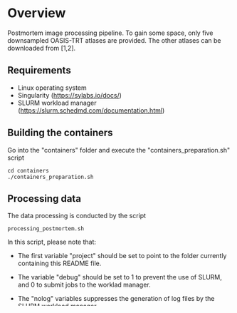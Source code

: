 # Overview
Postmortem image processing pipeline. 
To gain some space, only five downsampled OASIS-TRT atlases are provided. The other atlases can be downloaded from [1,2].

## Requirements

- Linux operating system
- Singularity (https://sylabs.io/docs/)
- SLURM workload manager (https://slurm.schedmd.com/documentation.html)

## Building the containers

Go into the "containers" folder and execute the "containers_preparation.sh" script
```
cd containers
./containers_preparation.sh
```

## Processing data

The data processing is conducted by the script
```
processing_postmortem.sh
```

In this script, please note that:

- The first variable "project" should be set to point to the folder currently containing this README file.
  
- The variable "debug" should be set to 1 to prevent the use of SLURM, and 0 to submit jobs to the worklad manager.
   
- The "nolog" variables suppresses the generation of log files by the SLURM workload manager.

- The script processes data stored in the "data_exvivo" folder. In this folder, each folder correpsonds to a different brain identified using their anonymized indices, and each bbrain folder contains a T1-weighted and a T2-weighted scan.

We have provided the MRI scans of 3 postmortem brains in the "data" folders to test the scripts.


[1] S. Marcus, T. H. Wang, J. Parker, J. G. Csernansky,
J. C. Morris, R. L. Buckner, Open access series of imag-
ing studies (OASIS): Cross-sectional mri data in young,
middle aged, nondemented, and demented older adults,
Journal of Cognitive Neuroscience 19 (2007) 1498 –
1507.

[2] A. Klein, J. Tourville, 101 labeled brain images and a
consistent human cortical labeling protocol, Frontiers
in neuroscience 6 (2012) 171.

